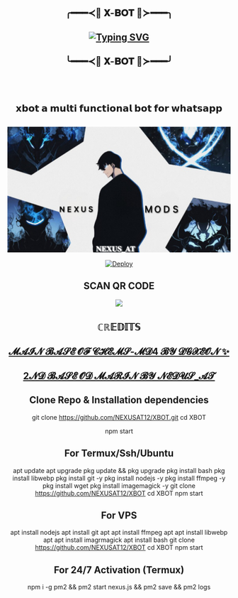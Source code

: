 <div align="center">
  
## ╭━━━≺👑 𝐗-𝐁𝐎𝐓 👑≻━━━╮
  
## [![Typing SVG](https://readme-typing-svg.herokuapp.com?font=Rockstar&duration=5316&pause=1064&color=F70D0C&width=435&lines=WELCOME+TO+THE+X-BOT;POWERED+BY+TEAM-X_FIRE;CREATED+BY+NEXUS;HOPE+YOU+ENJOY+THE+BOT+;AND+DONT+FORGET+TO+FOLLOW)](https://git.io/typing-svg)
  
## ╰━━━≺👑 𝐗-𝐁𝐎𝐓 👑≻━━━╯
  
<br>
<div>
<br>



## 𝘅𝗯𝗼𝘁 𝗮 𝗺𝘂𝗹𝘁𝗶 𝗳𝘂𝗻𝗰𝘁𝗶𝗼𝗻𝗮𝗹 𝗯𝗼𝘁 𝗳𝗼𝗿 𝘄𝗵𝗮𝘁𝘀𝗮𝗽𝗽 
##
<p align="center">
<img src="./TEAM_XMEDIA/theme/NEXUS.jpg" width="520"/>
<p align="center">
</p>


[![Deploy](https://www.herokucdn.com/deploy/button.svg)](https://heroku.com/deploy?template=https://github.com/NEXUSAT12/XBOT/)

## SCAN QR CODE


<a href="https://replit.com/@DEVILL-MASCOT/XBOT-QR-GENERATOR/"><img src="https://play-lh.googleusercontent.com/901aMQFFnVoX2T-YuJmTIwpPve_SUgMv_QSyzMSPtAqt_l0CyXN1DxfD6xXU0r2f9iM=w240-h480-rw" width="90" />
</a>

## ℂℝ𝔼𝔻𝕀𝕋𝕊
## [𝓜𝓐𝓘𝓝 𝓑𝓐𝓢𝓔 𝓞𝓕 𝓒𝓗𝓔𝓜𝓢-𝓜𝓓4 𝓑𝓨 𝓓𝓖𝓧𝓔𝓞𝓝 ✨](https://github.com/DGXeon/CheemsBot-MD4)

## [2𝓝𝓓 𝓑𝓐𝓢𝓔 𝓞𝓓 𝓜𝓐𝓡𝓘𝓝 𝓑𝓨 𝓝𝓔𝓓𝓤𝓢_𝓐𝓣](https://github.com/NEXUSAT12/MARIN)

## Clone Repo & Installation dependencies
git clone https://github.com/NEXUSAT12/XBOT.git
cd XBOT

npm start
## For Termux/Ssh/Ubuntu
apt update
apt upgrade
pkg update && pkg upgrade
pkg install bash
pkg install libwebp
pkg install git -y
pkg install nodejs -y 
pkg install ffmpeg -y 
pkg install wget
pkg install imagemagick -y
git clone https://github.com/NEXUSAT12/XBOT
cd XBOT
npm start
## For VPS
apt install nodejs 
apt install git 
apt apt install ffmpeg 
apt apt install libwebp 
apt apt install imagrmagick
apt install bash
git clone https://github.com/NEXUSAT12/XBOT
cd XBOT
npm start

## For 24/7 Activation (Termux)
npm i -g pm2 && pm2 start nexus.js && pm2 save && pm2 logs
